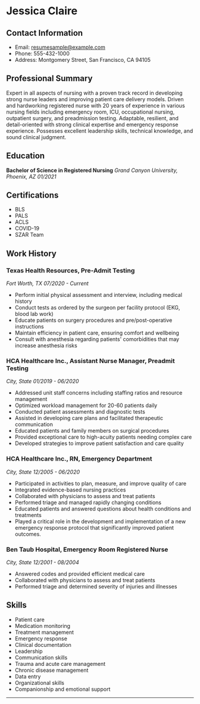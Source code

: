# Jessica Claire

## Contact Information
- Email: resumesample@example.com
- Phone: 555-432-1000
- Address: Montgomery Street, San Francisco, CA 94105

## Professional Summary

Expert in all aspects of nursing with a proven track record in developing strong nurse leaders and improving patient care delivery models. Driven and hardworking registered nurse with 20 years of experience in various nursing fields including emergency room, ICU, occupational nursing, outpatient surgery, and preadmission testing. Adaptable, resilient, and detail-oriented with strong clinical expertise and emergency response experience. Possesses excellent leadership skills, technical knowledge, and sound clinical judgment.

## Education

**Bachelor of Science in Registered Nursing**
*Grand Canyon University, Phoenix, AZ* 
*01/2021*

## Certifications

- BLS
- PALS
- ACLS
- COVID-19
- SZAR Team

## Work History

### Texas Health Resources, Pre-Admit Testing
*Fort Worth, TX* 
*07/2020 - Current*
- Perform initial physical assessment and interview, including medical history
- Conduct tests as ordered by the surgeon per facility protocol (EKG, blood lab work)
- Educate patients on surgery procedures and pre/post-operative instructions
- Maintain efficiency in patient care, ensuring comfort and wellbeing
- Consult with anesthesia regarding patients' comorbidities that may increase anesthesia risks

### HCA Healthcare Inc., Assistant Nurse Manager, Preadmit Testing
*City, State* 
*01/2019 - 06/2020*
- Addressed unit staff concerns including staffing ratios and resource management
- Optimized workload management for 20-60 patients daily
- Conducted patient assessments and diagnostic tests
- Assisted in developing care plans and facilitated therapeutic communication
- Educated patients and family members on surgical procedures
- Provided exceptional care to high-acuity patients needing complex care
- Developed strategies to improve patient satisfaction and care quality

### HCA Healthcare Inc., RN, Emergency Department
*City, State* 
*12/2005 - 06/2020*
- Participated in activities to plan, measure, and improve quality of care
- Integrated evidence-based nursing practices
- Collaborated with physicians to assess and treat patients
- Performed triage and managed rapidly changing conditions
- Educated patients and answered questions about health conditions and treatments
- Played a critical role in the development and implementation of a new emergency response protocol that significantly improved patient outcomes.

### Ben Taub Hospital, Emergency Room Registered Nurse
*City, State* 
*12/2001 - 08/2004*
- Answered codes and provided efficient medical care
- Collaborated with physicians to assess and treat patients
- Performed triage and determined severity of injuries and illnesses

## Skills

- Patient care
- Medication monitoring
- Treatment management
- Emergency response
- Clinical documentation
- Leadership
- Communication skills
- Trauma and acute care management
- Chronic disease management
- Data entry
- Organizational skills
- Companionship and emotional support

---
